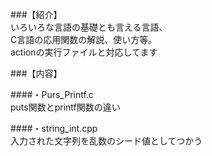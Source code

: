 ###【紹介】  
いろいろな言語の基礎とも言える言語、  
C言語の応用関数の解説、使い方等。  
actionの実行ファイルと対応してます  

###【内容】  
  
####・Purs_Printf.c  
puts関数とprintf関数の違い  
  
####・string_int.cpp  
入力された文字列を乱数のシード値としてつかう  
  